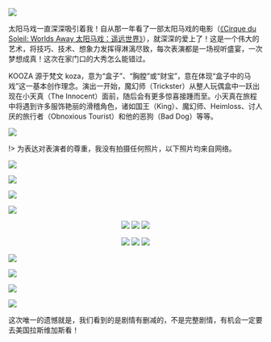 ![](Kooza-cover.jpg)

太阳马戏一直深深吸引着我！自从那一年看了一部太阳马戏的电影（[《Cirque du Soleil: Worlds Away 太阳马戏：遥远世界》](https://movie.douban.com/subject/7065120/)），就深深的爱上了！这是一个伟大的艺术，将技巧、技术、想象力发挥得淋漓尽致，每次表演都是一场视听盛宴，一次梦想成真！这次在家门口的大秀怎么能错过。

KOOZA 源于梵文 koza，意为“盒子”、“胸膛”或“财宝”，意在体现“盒子中的马戏”这一基本创作理念。演出一开始，魔幻师（Trickster）从整人玩偶盒中一跃出现在小天真（The Innocent）面前，随后会有更多惊喜接踵而至。小天真在旅程中将遇到许多服饰艳丽的滑稽角色，诸如国王（King）、魔幻师、Heimloss、讨人厌的旅行者（Obnoxious Tourist）和他的恶狗（Bad Dog）等等。

![](Kooza14.jpeg)

!> 为表达对表演者的尊重，我没有拍摄任何照片，以下照片均来自网络。

![](Kooza.jpeg)

![](Kooza1.jpeg)

![](Kooza2.jpeg)

![](Kooza3.jpeg)

<center>

![](Kooza9.jpeg)
![](Kooza4.jpeg)
![](Kooza5.jpeg)

</center>
<center>

![](Kooza6.jpeg)
![](Kooza7.jpeg)
![](Kooza12.jpeg)

</center>

![](Kooza8.jpeg)

![](Kooza10.jpeg)

![](Kooza11.jpeg)

![](Kooza13.jpeg)

这次唯一的遗憾就是，我们看到的是剧情有删减的，不是完整剧情，有机会一定要去美国拉斯维加斯看！

